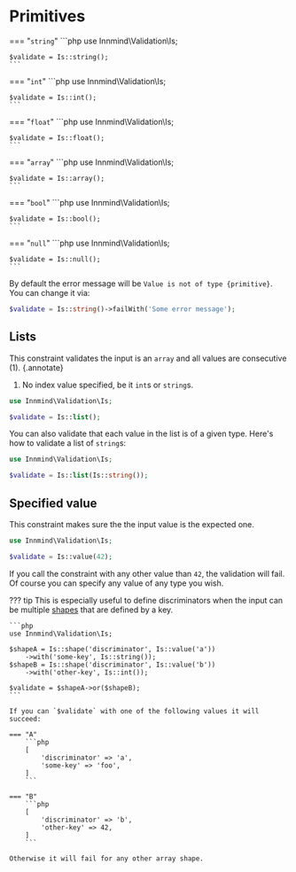 # Primitives

=== "`string`"
    ```php
    use Innmind\Validation\Is;

    $validate = Is::string();
    ```

=== "`int`"
    ```php
    use Innmind\Validation\Is;

    $validate = Is::int();
    ```

=== "`float`"
    ```php
    use Innmind\Validation\Is;

    $validate = Is::float();
    ```

=== "`array`"
    ```php
    use Innmind\Validation\Is;

    $validate = Is::array();
    ```

=== "`bool`"
    ```php
    use Innmind\Validation\Is;

    $validate = Is::bool();
    ```

=== "`null`"
    ```php
    use Innmind\Validation\Is;

    $validate = Is::null();
    ```

By default the error message will be `Value is not of type {primitive}`. You can change it via:

```php
$validate = Is::string()->failWith('Some error message');
```

## Lists

This constraint validates the input is an `array` and all values are consecutive (1).
{.annotate}

1. No index value specified, be it `int`s or `string`s.

```php
use Innmind\Validation\Is;

$validate = Is::list();
```

You can also validate that each value in the list is of a given type. Here's how to validate a list of `string`s:

```php
use Innmind\Validation\Is;

$validate = Is::list(Is::string());
```

## Specified value

This constraint makes sure the the input value is the expected one.

```php
use Innmind\Validation\Is;

$validate = Is::value(42);
```

If you call the constraint with any other value than `42`, the validation will fail. Of course you can specify any value of any type you wish.

??? tip
    This is especially useful to define discriminators when the input can be multiple [shapes](array-shapes.md) that are defined by a key.

    ```php
    use Innmind\Validation\Is;

    $shapeA = Is::shape('discriminator', Is::value('a'))
        ->with('some-key', Is::string());
    $shapeB = Is::shape('discriminator', Is::value('b'))
        ->with('other-key', Is::int());

    $validate = $shapeA->or($shapeB);
    ```

    If you can `$validate` with one of the following values it will succeed:

    === "A"
        ```php
        [
            'discriminator' => 'a',
            'some-key' => 'foo',
        ]
        ```

    === "B"
        ```php
        [
            'discriminator' => 'b',
            'other-key' => 42,
        ]
        ```

    Otherwise it will fail for any other array shape.
